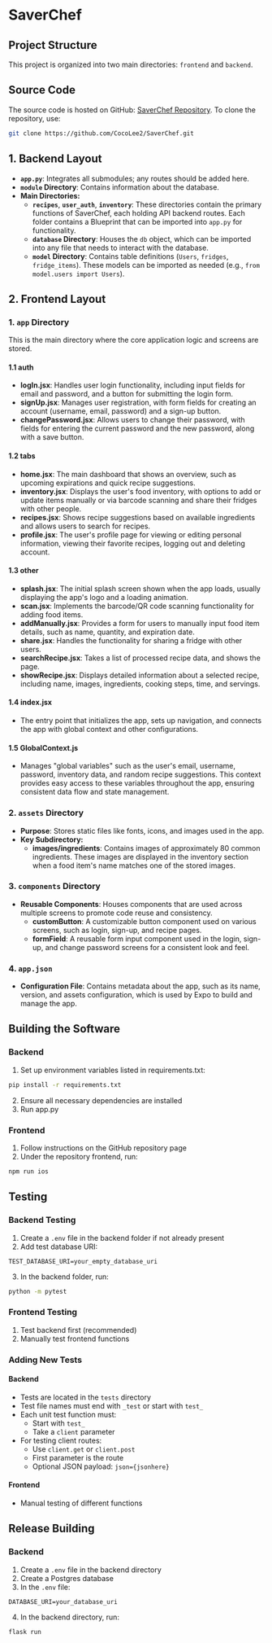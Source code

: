 # SaverChef

## Project Structure
This project is organized into two main directories: `frontend` and `backend`.

## Source Code
The source code is hosted on GitHub: [SaverChef Repository](https://github.com/CocoLee2/SaverChef). To clone the repository, use:

```bash
git clone https://github.com/CocoLee2/SaverChef.git
```

## 1. Backend Layout
- **`app.py`**: Integrates all submodules; any routes should be added here.
- **`module` Directory**: Contains information about the database.
- **Main Directories:**
  - **`recipes`**, **`user_auth`**, **`inventory`**: These directories contain the primary functions of SaverChef, each holding API backend routes. Each folder contains a Blueprint that can be imported into `app.py` for functionality.
  - **`database` Directory**: Houses the `db` object, which can be imported into any file that needs to interact with the database.
  - **`model` Directory**: Contains table definitions (`Users`, `fridges`, `fridge_items`). These models can be imported as needed (e.g., `from model.users import Users`).

## 2. Frontend Layout

### 1. `app` Directory
This is the main directory where the core application logic and screens are stored.

#### 1.1 auth
- **logIn.jsx**: Handles user login functionality, including input fields for email and password, and a button for submitting the login form.
- **signUp.jsx**: Manages user registration, with form fields for creating an account (username, email, password) and a sign-up button.
- **changePassword.jsx**: Allows users to change their password, with fields for entering the current password and the new password, along with a save button.

#### 1.2 tabs
- **home.jsx**: The main dashboard that shows an overview, such as upcoming expirations and quick recipe suggestions.
- **inventory.jsx**: Displays the user's food inventory, with options to add or update items manually or via barcode scanning and share their fridges with other people.
- **recipes.jsx**: Shows recipe suggestions based on available ingredients and allows users to search for recipes.
- **profile.jsx**: The user's profile page for viewing or editing personal information, viewing their favorite recipes, logging out and deleting account.

#### 1.3 other
- **splash.jsx**: The initial splash screen shown when the app loads, usually displaying the app's logo and a loading animation.
- **scan.jsx**: Implements the barcode/QR code scanning functionality for adding food items.
- **addManually.jsx**: Provides a form for users to manually input food item details, such as name, quantity, and expiration date.
- **share.jsx**: Handles the functionality for sharing a fridge with other users.
- **searchRecipe.jsx**: Takes a list of processed recipe data, and shows the page.
- **showRecipe.jsx**: Displays detailed information about a selected recipe, including name, images, ingredients, cooking steps, time, and servings.

#### 1.4 index.jsx
- The entry point that initializes the app, sets up navigation, and connects the app with global context and other configurations.

#### 1.5 GlobalContext.js
- Manages "global variables" such as the user's email, username, password, inventory data, and random recipe suggestions. This context provides easy access to these variables throughout the app, ensuring consistent data flow and state management.

### 2. `assets` Directory
- **Purpose**: Stores static files like fonts, icons, and images used in the app.
- **Key Subdirectory:**
  - **images/ingredients**: Contains images of approximately 80 common ingredients. These images are displayed in the inventory section when a food item's name matches one of the stored images.

### 3. `components` Directory
- **Reusable Components**: Houses components that are used across multiple screens to promote code reuse and consistency.
  - **customButton**: A customizable button component used on various screens, such as login, sign-up, and recipe pages.
  - **formField**: A reusable form input component used in the login, sign-up, and change password screens for a consistent look and feel.

### 4. `app.json`
- **Configuration File**: Contains metadata about the app, such as its name, version, and assets configuration, which is used by Expo to build and manage the app.

## Building the Software

### Backend
1. Set up environment variables listed in requirements.txt:
```bash
pip install -r requirements.txt
```
2. Ensure all necessary dependencies are installed
3. Run app.py

### Frontend
1. Follow instructions on the GitHub repository page
2. Under the repository frontend, run:
```bash
npm run ios
```

## Testing

### Backend Testing
1. Create a `.env` file in the backend folder if not already present
2. Add test database URI:
```
TEST_DATABASE_URI=your_empty_database_uri
```
3. In the backend folder, run:
```bash
python -m pytest
```

### Frontend Testing
1. Test backend first (recommended)
2. Manually test frontend functions

### Adding New Tests

#### Backend
- Tests are located in the `tests` directory
- Test file names must end with `_test` or start with `test_`
- Each unit test function must:
  - Start with `test_`
  - Take a `client` parameter
- For testing client routes:
  - Use `client.get` or `client.post`
  - First parameter is the route
  - Optional JSON payload: `json={jsonhere}`

#### Frontend
- Manual testing of different functions

## Release Building

### Backend
1. Create a `.env` file in the backend directory
2. Create a Postgres database
3. In the `.env` file:
```
DATABASE_URI=your_database_uri
```
4. In the backend directory, run:
```bash
flask run
```
